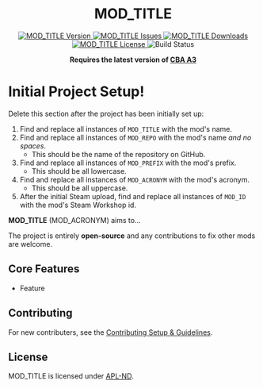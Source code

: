 <!-- If you want to make changes to this README, you need to also modify the README.md in the docs folder as well -->

<h1 align="center">MOD_TITLE</h1>
<p align="center">
    <a href="https://github.com/DartRuffian/MOD_REPO/releases/latest">
        <img src="https://img.shields.io/badge/Version-0.0.0.0-blue?style=flat-square" alt="MOD_TITLE Version">
    </a>
    <a href="https://github.com/DartRuffian/MOD_REPO/issues">
        <img src="https://img.shields.io/github/issues-raw/DartRuffian/MOD_REPO.svg?style=flat-square&label=Issues" alt="MOD_TITLE Issues">
    </a>
    <a href="https://steamcommunity.com/sharedfiles/filedetails/?id=MOD_ID">
        <img src="https://img.shields.io/steam/downloads/MOD_ID.svg?style=flat-square&label=Downloads" alt="MOD_TITLE Downloads">
    </a>
    <a href="https://github.com/DartRuffian/MOD_REPO/blob/master/LICENSE">
        <img src="https://img.shields.io/badge/License-APL ND-red?style=flat-square" alt="MOD_TITLE License">
    </a>
    <img src="https://img.shields.io/github/actions/workflow/status/DartRuffian/MOD_REPO/Hemtt.yml?style=flat-square&label=Build
    " alt="Build Status">
</p>

<p align="center">
    <b>Requires the latest version of <a href="https://github.com/CBATeam/CBA_A3/releases/latest">CBA A3</a></b>
</p>

# Initial Project Setup!
Delete this section after the project has been initially set up:
1. Find and replace all instances of `MOD_TITLE` with the mod's name.
2. Find and replace all instances of `MOD_REPO` with the mod's name *and no spaces*.
   - This should be the name of the repository on GitHub.
3. Find and replace all instances of `MOD_PREFIX` with the mod's prefix.
   - This should be all lowercase.
4. Find and replace all instances of `MOD_ACRONYM` with the mod's acronym.
   - This should be all uppercase.
5. After the initial Steam upload, find and replace all instances of `MOD_ID` with the mod's Steam Workshop id.

**MOD_TITLE** (MOD_ACRONYM) aims to...

The project is entirely **open-source** and any contributions to fix other mods are welcome.

## Core Features
- Feature

## Contributing
For new contributers, see the [Contributing Setup & Guidelines](./.github/CONTRIBUTING.md).

## License
MOD_TITLE is licensed under [APL-ND](./LICENSE.md).